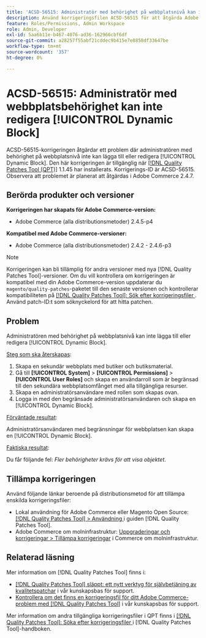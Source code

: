 ```yaml
---
title: 'ACSD-56515: Administratör med behörighet på webbplatsnivå kan inte redigera [!UICONTROL Dynamic Block]'
description: Använd korrigeringsfilen ACSD-56515 för att åtgärda Adobe Commerce-problemet där administratören med behörighet på webbplatsnivå inte kan lägga till eller redigera [!UICONTROL Dynamic Block].
feature: Roles/Permissions, Admin Workspace
role: Admin, Developer
exl-id: 5aa6b11e-b467-4076-ad36-162966cbf6df
source-git-commit: a28257f55abf21cddec9b415e7e8858df33647be
workflow-type: tm+mt
source-wordcount: '357'
ht-degree: 0%

---
```


# ACSD-56515: Administratör med webbplatsbehörighet kan inte redigera [!UICONTROL Dynamic Block]

ACSD-56515-korrigeringen åtgärdar ett problem där administratören med behörighet på webbplatsnivå inte kan lägga till eller redigera [!UICONTROL Dynamic Block]. Den här korrigeringen är tillgänglig när [[!DNL Quality Patches Tool (QPT)]](/help/announcements/adobe-commerce-announcements/magento-quality-patches-released-new-tool-to-self-serve-quality-patches.md) 1.1.45 har installerats. Korrigerings-ID är ACSD-56515. Observera att problemet är planerat att åtgärdas i Adobe Commerce 2.4.7.

## Berörda produkter och versioner

**Korrigeringen har skapats för Adobe Commerce-version:**

* Adobe Commerce (alla distributionsmetoder) 2.4.5-p4

**Kompatibel med Adobe Commerce-versioner:**

* Adobe Commerce (alla distributionsmetoder) 2.4.2 - 2.4.6-p3

>[!NOTE]
>
>Korrigeringen kan bli tillämplig för andra versioner med nya [!DNL Quality Patches Tool]-versioner. Om du vill kontrollera om korrigeringen är kompatibel med din Adobe Commerce-version uppdaterar du `magento/quality-patches`-paketet till den senaste versionen och kontrollerar kompatibiliteten på [[!DNL Quality Patches Tool]: Sök efter korrigeringsfiler ](https://experienceleague.adobe.com/tools/commerce-quality-patches/index.html?lang=sv-SE). Använd patch-ID:t som söknyckelord för att hitta patchen.

## Problem

Administratören med behörighet på webbplatsnivå kan inte lägga till eller redigera [!UICONTROL Dynamic Block].

<u>Steg som ska återskapas</u>:

1. Skapa en sekundär webbplats med butiker och butiksmaterial.
1. Gå till **[!UICONTROL System]** > **[!UICONTROL Permissions]** > **[!UICONTROL User Roles]** och skapa en användarroll som är begränsad till den sekundära webbplatsomfånget med alla tillgängliga resurser.
1. Skapa en administratörsanvändare med rollen som skapas ovan.
1. Logga in med den begränsade administratörsanvändaren och skapa en [!UICONTROL Dynamic Block].

<u>Förväntade resultat</u>:

Administratörsanvändaren med begränsningar för webbplatsen kan skapa en [!UICONTROL Dynamic Block].

<u>Faktiska resultat</u>:

Du får följande fel: *Fler behörigheter krävs för att visa objektet*.

## Tillämpa korrigeringen

Använd följande länkar beroende på distributionsmetod för att tillämpa enskilda korrigeringsfiler:

* Lokal användning för Adobe Commerce eller Magento Open Source: [[!DNL Quality Patches Tool] > Användning ](https://experienceleague.adobe.com/docs/commerce-operations/tools/quality-patches-tool/usage.html?lang=sv-SE) i guiden [!DNL Quality Patches Tool].
* Adobe Commerce om molninfrastruktur: [Uppgraderingar och korrigeringar > Tillämpa korrigeringar](https://experienceleague.adobe.com/docs/commerce-cloud-service/user-guide/develop/upgrade/apply-patches.html?lang=sv-SE) i Commerce om molninfrastruktur.

## Relaterad läsning

Mer information om [!DNL Quality Patches Tool] finns i:

* [[!DNL Quality Patches Tool] släppt: ett nytt verktyg för självbetjäning av kvalitetspatchar](/help/announcements/adobe-commerce-announcements/magento-quality-patches-released-new-tool-to-self-serve-quality-patches.md) i vår kunskapsbas för support.
* [Kontrollera om det finns en korrigeringsfil för ditt Adobe Commerce-problem med  [!DNL Quality Patches Tool]](/help/support-tools/patches-available-in-qpt-tool/check-patch-for-magento-issue-with-magento-quality-patches.md) i vår kunskapsbas för support.

Mer information om andra tillgängliga korrigeringsfiler i QPT finns i [[!DNL Quality Patches Tool]: Söka efter korrigeringsfiler ](https://experienceleague.adobe.com/tools/commerce-quality-patches/index.html?lang=sv-SE) i [!DNL Quality Patches Tool]-handboken.
